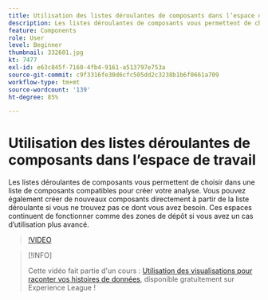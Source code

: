 ```yaml
---
title: Utilisation des listes déroulantes de composants dans l’espace de travail
description: Les listes déroulantes de composants vous permettent de choisir dans une liste de composants compatibles pour créer votre analyse. Vous pouvez également créer de nouveaux composants directement à partir de la liste déroulante si vous ne trouvez pas ce dont vous avez besoin. Ces espaces continuent de fonctionner comme des zones de dépôt si vous avez un cas dʼutilisation plus avancé.
feature: Components
role: User
level: Beginner
thumbnail: 332601.jpg
kt: 7477
exl-id: e63c845f-7160-4fb4-9161-a513797e753a
source-git-commit: c9f3316fe30d6cfc505dd2c3238b1b6f0661a709
workflow-type: tm+mt
source-wordcount: '139'
ht-degree: 85%

---
```


# Utilisation des listes déroulantes de composants dans l’espace de travail

Les listes déroulantes de composants vous permettent de choisir dans une liste de composants compatibles pour créer votre analyse. Vous pouvez également créer de nouveaux composants directement à partir de la liste déroulante si vous ne trouvez pas ce dont vous avez besoin. Ces espaces continuent de fonctionner comme des zones de dépôt si vous avez un cas dʼutilisation plus avancé.

>[!VIDEO](https://video.tv.adobe.com/v/332601/?quality=12&learn=on)

>[!INFO]
>
> Cette vidéo fait partie d&#39;un cours : [Utilisation des visualisations pour raconter vos histoires de données](https://experienceleague.adobe.com/?recommended=Analytics-U-1-2021.1.visualizations&amp;lang=fr), disponible gratuitement sur Experience League !
